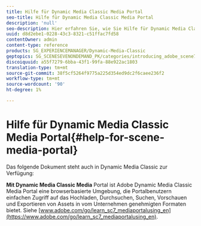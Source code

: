 ```yaml
---
title: Hilfe für Dynamic Media Classic Media Portal
seo-title: Hilfe für Dynamic Media Classic Media Portal
description: 'null'
seo-description: Hier erfahren Sie, wie Sie Hilfe für Dynamic Media Classic Media Portal erhalten.
uuid: d8d2ebe1-0228-43c3-8321-c51ffac7fd58
contentOwner: admin
content-type: reference
products: SG_EXPERIENCEMANAGER/Dynamic-Media-Classic
geptopics: SG_SCENESEVENONDEMAND_PK/categories/introducing_adobe_scene7
discoiquuid: a55f7279-6bba-43f1-99fa-88e922ac1803
translation-type: tm+mt
source-git-commit: 38f5cf5264f9775a225d354ed9dc2f6caee236f2
workflow-type: tm+mt
source-wordcount: '90'
ht-degree: 1%

---
```



# Hilfe für Dynamic Media Classic Media Portal{#help-for-scene-media-portal}

Das folgende Dokument steht auch in Dynamic Media Classic zur Verfügung:

**Mit Dynamic Media Classic Media** Portal ist Adobe Dynamic Media Classic Media Portal eine browserbasierte Umgebung, die Portalbenutzern einfachen Zugriff auf das Hochladen, Durchsuchen, Suchen, Vorschauen und Exportieren von Assets in vom Unternehmen genehmigten Formaten bietet. Siehe [www.adobe.com/go/learn_sc7_mediaportalusing_en](https://www.adobe.com/go/learn_sc7_mediaportalusing_en).
